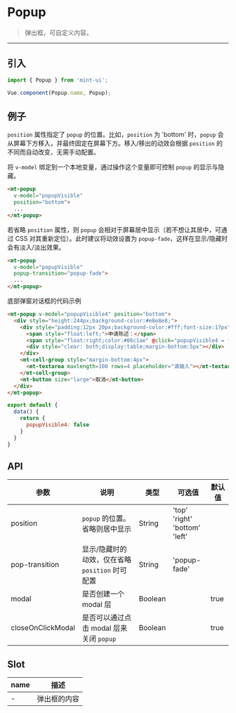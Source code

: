 # Popup

> 弹出框，可自定义内容。

-------------

## 引入

```javascript
import { Popup } from 'mint-ui';

Vue.component(Popup.name, Popup);
```

## 例子

`position` 属性指定了 `popup` 的位置。比如，`position` 为 'bottom' 时，`popup` 会从屏幕下方移入，并最终固定在屏幕下方。移入/移出的动效会根据 `position` 的不同而自动改变，无需手动配置。

将 `v-model` 绑定到一个本地变量，通过操作这个变量即可控制 `popup` 的显示与隐藏。

```html
<mt-popup
  v-model="popupVisible"
  position="bottom">
  ...
</mt-popup>
```

若省略 `position` 属性，则 `popup` 会相对于屏幕居中显示（若不想让其居中，可通过 CSS 对其重新定位）。此时建议将动效设置为 `popup-fade`，这样在显示/隐藏时会有淡入/淡出效果。

```html
<mt-popup
  v-model="popupVisible"
  popup-transition="popup-fade">
  ...
</mt-popup>
```


底部弹窗对话框的代码示例

```html
<mt-popup v-model="popupVisible4" position="bottom">
  <div style="height:244px;background-color:#e8e8e8;">
    <div style="padding:12px 20px;background-color:#fff;font-size:17px">
      <span style="float:left;">申请陈述：</span>
      <span style="float:right;color:#06c1ae" @click="popupVisible4 = false">提交</span>
      <div style="clear: both;display:table;margin-bottom:5px"></div>
    </div>
    <mt-cell-group style="margin-bottom:4px">
      <mt-textarea maxlength=100 rows=4 placeholder="请输入"></mt-textarea>
    </mt-cell-group>
    <mt-button size="large">取消</mt-button>
  </div>
</mt-popup>
```

```js
export default {
  data() {
    return {
      popupVisible4: false
    }
  }
}
```

## API
| 参数 | 说明 | 类型 | 可选值 | 默认值 |
|------|-------|---------|-------|--------|
| position | `popup` 的位置。省略则居中显示 | String | 'top'<br>'right'<br>'bottom'<br>'left' | |
| pop-transition | 显示/隐藏时的动效，仅在省略 `position` 时可配置 | String | 'popup-fade' | |
| modal | 是否创建一个 modal 层 | Boolean | | true |
| closeOnClickModal | 是否可以通过点击 modal 层来关闭 `popup` | Boolean | | true |

## Slot
| name | 描述 |
|------|--------|
| - | 弹出框的内容 |
